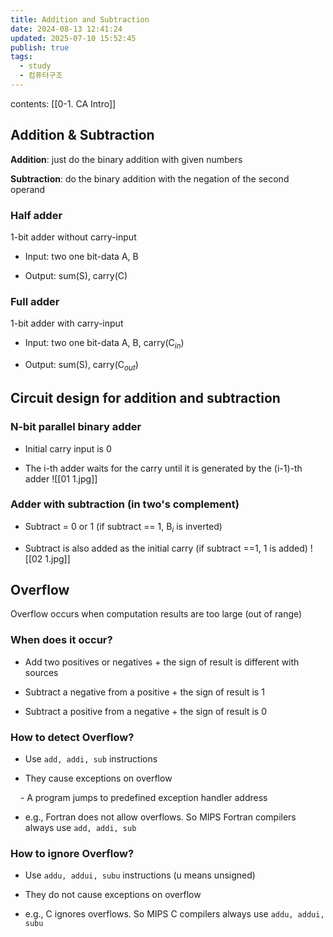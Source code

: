 ```yaml
---
title: Addition and Subtraction
date: 2024-08-13 12:41:24
updated: 2025-07-10 15:52:45
publish: true
tags:
  - study
  - 컴퓨터구조
---
```

contents: [[0-1. CA Intro]]

## Addition & Subtraction

**Addition**: just do the binary addition with given numbers </br>

**Subtraction**: do the binary addition with the negation of the second operand

### Half adder

1-bit adder without carry-input

- Input: two one bit-data A, B

- Output: sum(S), carry(C)

  

### Full adder

1-bit adder with carry-input

- Input: two one bit-data A, B, carry(C$_{in}$)

- Output: sum(S), carry(C$_{out}$)

  

## Circuit design for addition and subtraction

### N-bit parallel binary adder

- Initial carry input is 0

- The i-th adder waits for the carry until it is generated by the (i-1)-th adder
![[01 1.jpg]]


  

### Adder with subtraction (in two's complement)

- Subtract = 0 or 1 (if subtract == 1, B$_i$ is inverted)

- Subtract is also added as the initial carry (if subtract ==1, 1 is added)
![[02 1.jpg]]


  

## Overflow

Overflow occurs when computation results are too large (out of range)

  

### When does it occur?

- Add two positives or negatives + the sign of result is different with sources

- Subtract a negative from a positive + the sign of result is 1

- Subtract a positive from a negative + the sign of result is 0

  

### How to detect Overflow?

- Use `add, addi, sub` instructions

- They cause exceptions on overflow

    - A program jumps to predefined exception handler address

- e.g., Fortran does not allow overflows. So MIPS Fortran compilers always use `add, addi, sub`

  

### How to ignore Overflow?

- Use `addu, addui, subu` instructions (u means unsigned)

- They do not cause exceptions on overflow

- e.g., C ignores overflows. So MIPS C compilers always use `addu, addui, subu`